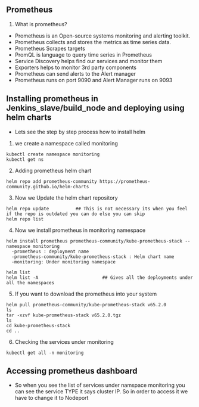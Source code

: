 ## Prometheus
1. What is prometheus?
- Prometheus is an Open-source systems monitoring and alerting toolkit.
- Prometheus collects and stores the metrics as time series data.
- Prometheus Scrapes targets
- PromQL is language to query time series in Prometheus
- Service Discovery helps find our services and monitor them
- Exporters helps to monitor 3rd party components
- Prometheus can send alerts to the Alert manager
- Prometheus runs on port 9090 and Alert Manager runs on 9093

## Installing prometheus in Jenkins_slave/build_node and deploying using helm charts
- Lets see the step by step process how to install helm
1.  we create a namespace called monitoring
```
kubectl create namespace monitoring
kubectl get ns
```


2. Adding prometheus helm chart
```
helm repo add prometheus-community https://prometheus-community.github.io/helm-charts
```


3. Now we Update the helm chart repository
```
helm repo update          ## This is not necessary its when you feel if the repo is outdated you can do else you can skip
helm repo list
```


4. Now we install prometheus in monitoring namespace
```
helm install prometheus prometheus-community/kube-prometheus-stack --namespace monitoring
  -prometheus : deployment name
  -prometheus-community/kube-prometheus-stack : Helm chart name
  -monitoring: Under monitoring namespace

helm list
helm list -A                        ## Gives all the deployments under all the namespaces
```


5. If you want to download the prometheus into your system
```
helm pull prometheus-community/kube-prometheus-stack v65.2.0
ls
tar -xzvf kube-prometheus-stack v65.2.0.tgz
ls
cd kube-prometheus-stack
cd ..
```

6. Checking the services under monitoring
```
kubectl get all -n monitoring
```
## Accessing prometheus dashboard
- So when you see the list of services under namspace monitoring you can see the service TYPE it says cluster IP. So in order to access it we have to change it to Nodeport

